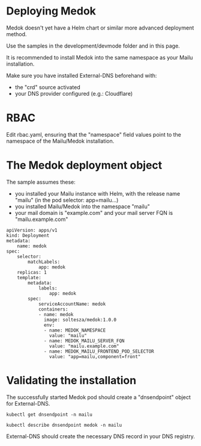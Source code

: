 # Deploying Medok

Medok doesn't yet have a Helm chart or similar more advanced deployment method.

Use the samples in the development/devmode folder and in this page.
 
It is recommended to install Medok into the same namespace as your Mailu installation.

Make sure you have installed External-DNS beforehand with:
 - the "crd" source activated
 - your DNS provider configured (e.g.: Cloudflare)

# RBAC

Edit rbac.yaml, ensuring that the "namespace" field values point to the namespace of the Mailu/Medok installation.

# The Medok deployment object

The sample assumes these:
- you installed your Mailu instance with Helm, with the release name "mailu" (in the pod selector: app=mailu...)
- you installed Mailu/Medok into the namespace "mailu"
- your mail domain is "example.com" and your mail server FQN is "mailu.example.com" 

~~~
apiVersion: apps/v1
kind: Deployment
metadata:
    name: medok
spec:
    selector:
        matchLabels:
            app: medok
    replicas: 1
    template:
        metadata:
            labels:
                app: medok
        spec:
            serviceAccountName: medok
            containers:
            - name: medok
              image: soltesza/medok:1.0.0
              env:
              - name: MEDOK_NAMESPACE
                value: "mailu"
              - name: MEDOK_MAILU_SERVER_FQN
                value: "mailu.example.com"
              - name: MEDOK_MAILU_FRONTEND_POD_SELECTOR
                value: "app=mailu,component=front"
~~~

# Validating the installation

The successfully started Medok pod should create a "dnsendpoint" object for External-DNS.

~~~
kubectl get dnsendpoint -n mailu

kubectl describe dnsendpoint medok -n mailu
~~~

External-DNS should create the necessary DNS record in your DNS registry.
